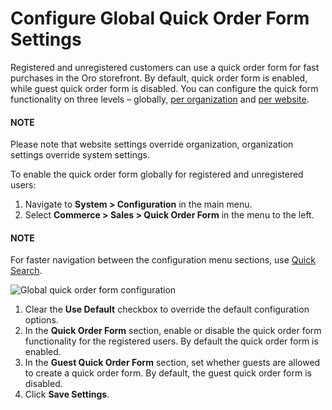 <a id="user-guide-system-configuration-commerce-sales-quick-order-form-global"></a>

<a id="user-guide-system-configuration-commerce-sales-quick-order-form"></a>

# Configure Global Quick Order Form Settings

Registered and unregistered customers can use a quick order form for fast purchases in the Oro storefront. By default, quick order form is enabled, while guest quick order form is disabled. You can configure the quick form functionality on three levels – globally, [per organization](../../../user-management/organizations/org-configuration/commerce/sales/organization-guest-quick-order.md#user-guide-system-configuration-commerce-sales-quick-order-form-organization) and [per website](../../../websites/web-configuration/commerce/sales/website-guest-quick-order.md#user-guide-system-configuration-commerce-sales-quick-order-form-website).

#### NOTE
Please note that website settings override organization, organization settings override system settings.

<!-- begin_quick_order_form -->

To enable the quick order form globally for registered and unregistered users:

1. Navigate to **System > Configuration** in the main menu.
2. Select **Commerce > Sales > Quick Order Form** in the menu to the left.

#### NOTE
For faster navigation between the configuration menu sections, use [Quick Search](../../quick-search.md#user-guide-system-configuration-quick-search).

![Global quick order form configuration](user/img/system/config_commerce/sales/QOFGlobal.png)
1. Clear the **Use Default** checkbox to override the default configuration options.
2. In the **Quick Order Form** section, enable or disable the quick order form functionality for the registered users. By default the quick order form is enabled.
3. In the **Guest Quick Order Form** section, set whether guests are allowed to create a quick order form. By default, the guest quick order form is disabled.
4. Click **Save Settings**.

<!-- finish_quick_order_form -->
